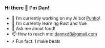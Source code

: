 ### Hi there 👋 I'm Dan!

- 🔭 I’m currently working on my AI bot [Punko](https://github.com/BiaDd/Punko)!
- 🌱 I’m currently learning Rust and Vue
- 💬 Ask me about food!
- 📫 How to reach me: [dannxd3@gmail.com](dannxd3@gmail.com)
- ⚡ Fun fact: I make beats

<!--
**BiaDd/BiaDd** is a ✨ _special_ ✨ repository because its `README.md` (this file) appears on your GitHub profile.

Here are some ideas to get you started:

- 🔭 I’m currently working on ...
- 🌱 I’m currently learning ...
- 👯 I’m looking to collaborate on ...
- 🤔 I’m looking for help with ...
- 💬 Ask me about ...
- 📫 How to reach me: ...
- 😄 Pronouns: ...
- ⚡ Fun fact: ...
-->
